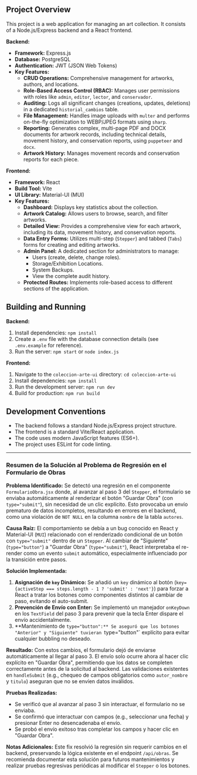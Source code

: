 ## Project Overview

This project is a web application for managing an art collection. It consists of a Node.js/Express backend and a React frontend.

**Backend:**

*   **Framework:** Express.js
*   **Database:** PostgreSQL
*   **Authentication:** JWT (JSON Web Tokens)
*   **Key Features:**
    *   **CRUD Operations:** Comprehensive management for artworks, authors, and locations.
    *   **Role-Based Access Control (RBAC):** Manages user permissions with roles like `admin`, `editor`, `lector`, and `conservador`.
    *   **Auditing:** Logs all significant changes (creations, updates, deletions) in a dedicated `historial_cambios` table.
    *   **File Management:** Handles image uploads with `multer` and performs on-the-fly optimization to WEBP/JPEG formats using `sharp`.
    *   **Reporting:** Generates complex, multi-page PDF and DOCX documents for artwork records, including technical details, movement history, and conservation reports, using `puppeteer` and `docx`.
    *   **Artwork History:** Manages movement records and conservation reports for each piece.

**Frontend:**

*   **Framework:** React
*   **Build Tool:** Vite
*   **UI Library:** Material-UI (MUI)
*   **Key Features:**
    *   **Dashboard:** Displays key statistics about the collection.
    *   **Artwork Catalog:** Allows users to browse, search, and filter artworks.
    *   **Detailed View:** Provides a comprehensive view for each artwork, including its data, movement history, and conservation reports.
    *   **Data Entry Forms:** Utilizes multi-step (`Stepper`) and tabbed (`Tabs`) forms for creating and editing artworks.
    *   **Admin Panel:** A dedicated section for administrators to manage:
        *   Users (create, delete, change roles).
        *   Storage/Exhibition Locations.
        *   System Backups.
        *   View the complete audit history.
    *   **Protected Routes:** Implements role-based access to different sections of the application.

## Building and Running

**Backend:**

1.  Install dependencies: `npm install`
2.  Create a `.env` file with the database connection details (see `.env.example` for reference).
3.  Run the server: `npm start` or `node index.js`

**Frontend:**

1.  Navigate to the `coleccion-arte-ui` directory: `cd coleccion-arte-ui`
2.  Install dependencies: `npm install`
3.  Run the development server: `npm run dev`
4.  Build for production: `npm run build`

## Development Conventions

*   The backend follows a standard Node.js/Express project structure.
*   The frontend is a standard Vite/React application.
*   The code uses modern JavaScript features (ES6+).
*   The project uses ESLint for code linting.

---

### Resumen de la Solución al Problema de Regresión en el Formulario de Obras

**Problema Identificado:**
Se detectó una regresión en el componente `FormularioObra.jsx` donde, al avanzar al paso 3 del `Stepper`, el formulario se enviaba automáticamente al renderizar el botón "Guardar Obra" (con `type="submit"`), sin necesidad de un clic explícito. Esto provocaba un envío prematuro de datos incompletos, resultando en errores en el backend, como una violación de `NOT NULL` en la columna `nombre` de la tabla `autores`.

**Causa Raíz:**
El comportamiento se debía a un bug conocido en React y Material-UI (`MUI`) relacionado con el renderizado condicional de un botón con `type="submit"` dentro de un `Stepper`. Al cambiar de "Siguiente" (`type="button"`) a "Guardar Obra" (`type="submit"`), React interpretaba el re-render como un evento `submit` automático, especialmente influenciado por la transición entre pasos.

**Solución Implementada:**
1. **Asignación de `key` Dinámico:** Se añadió un `key` dinámico al botón (`key={activeStep === steps.length - 1 ? 'submit' : 'next'}`) para forzar a React a tratar los botones como componentes distintos al cambiar de paso, evitando el auto-submit.
2. **Prevención de Envío con Enter:** Se implementó un manejador `onKeyDown` en los `TextField` del paso 3 para prevenir que la tecla Enter dispare el envío accidentalmente.
3. **Mantenimiento de `type="button":** Se aseguró que los botones "Anterior" y "Siguiente" tuvieran `type="button"` explícito para evitar cualquier bubbling no deseado.

**Resultado:**
Con estos cambios, el formulario dejó de enviarse automáticamente al llegar al paso 3. El envío solo ocurre ahora al hacer clic explícito en "Guardar Obra", permitiendo que los datos se completen correctamente antes de la solicitud al backend. Las validaciones existentes en `handleSubmit` (e.g., chequeo de campos obligatorios como `autor_nombre` y `titulo`) aseguran que no se envíen datos inválidos.

**Pruebas Realizadas:**
- Se verificó que al avanzar al paso 3 sin interactuar, el formulario no se enviaba.
- Se confirmó que interactuar con campos (e.g., seleccionar una fecha) y presionar Enter no desencadenaba el envío.
- Se probó el envío exitoso tras completar los campos y hacer clic en "Guardar Obra".

**Notas Adicionales:**
Este fix resolvió la regresión sin requerir cambios en el backend, preservando la lógica existente en el endpoint `/api/obras`. Se recomienda documentar esta solución para futuros mantenimientos y realizar pruebas regresivas periódicas al modificar el `Stepper` o los botones.